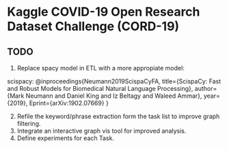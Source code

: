 # Kaggle COVID-19  Open Research Dataset Challenge (CORD-19)

## TODO

1) Replace spacy model in ETL with a more appropiate model:

scispacy:
@inproceedings{Neumann2019ScispaCyFA, title={ScispaCy: Fast and Robust Models for Biomedical Natural Language Processing}, author={Mark Neumann and Daniel King and Iz Beltagy and Waleed Ammar}, year={2019}, Eprint={arXiv:1902.07669} }

2) Refile the keyword/phrase extraction form the task list to improve graph filtering.
3) Integrate an interactive graph vis tool for improved analysis.
4) Define experiments for each Task.
